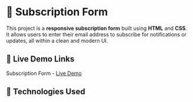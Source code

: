 # 📝 Subscription Form

This project is a **responsive subscription form** built using **HTML** and **CSS**.  
It allows users to enter their email address to subscribe for notifications or updates, all within a clean and modern UI.

## 🔗 Live Demo Links

Subscription Form - [Live Demo](https://prakruthi-g-h.github.io/HTML-AND-CSS-MINI-PROJECTS/Subscription%20Form)

## 🔧 Technologies Used
